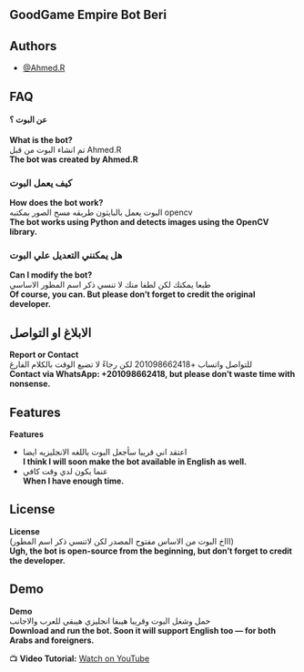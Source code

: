 ## GoodGame Empire Bot Beri  
## Authors  
- [@Ahmed.R](https://github.com/DR-AhmedR)  

## FAQ  

#### عن البوت ؟  
**What is the bot?**  
تم انشاء البوت من قبل Ahmed.R  
**The bot was created by Ahmed.R**  

### كيف يعمل البوت  
**How does the bot work?**  
البوت يعمل بالبايثون طريقه مسح الصور بمكتبه opencv  
**The bot works using Python and detects images using the OpenCV library.**  

### هل يمكنني التعديل علي البوت  
**Can I modify the bot?**  
طبعا يمكنك لكن لطفا منك لا تنسي ذكر اسم المطور الاساسي  
**Of course, you can. But please don’t forget to credit the original developer.**  

## الابلاغ او التواصل  
**Report or Contact**  
للتواصل واتساب +201098662418 لكن رجاءً لا تضيع الوقت بالكلام الفارغ  
**Contact via WhatsApp: +201098662418, but please don’t waste time with nonsense.**  

## Features  
**Features**  
- اعتقد اني قريبا سأجعل البوت باللغه الانجليزيه ايضا  
**I think I will soon make the bot available in English as well.**  
- عنما يكون لدي وقت كافي  
**When I have enough time.**  

## License  
**License**  
(اااخ البوت من الاساس مفتوح المصدر لكن لاتنسي ذكر اسم المطور)  
**Ugh, the bot is open-source from the beginning, but don’t forget to credit the developer.**  

## Demo  
**Demo**  
حمل وشغل البوت وقريبا هيبقا انجليزي هيبقي للعرب والاجانب  
**Download and run the bot. Soon it will support English too — for both Arabs and foreigners.**  

📺 **Video Tutorial:** [Watch on YouTube](https://www.youtube.com/watch?v=6vSZL5RJcVg)
